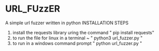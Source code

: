 # URL_FUzzER
A simple url fuzzer written in python
INSTALLATION STEPS
1. install the requests library uring the command " pip install requests"
2. to run the file for linux in a terminal ~ " python3 url_fuzzer.py "
3. to run in a windows command prompt " python url_fuzzer.py "

